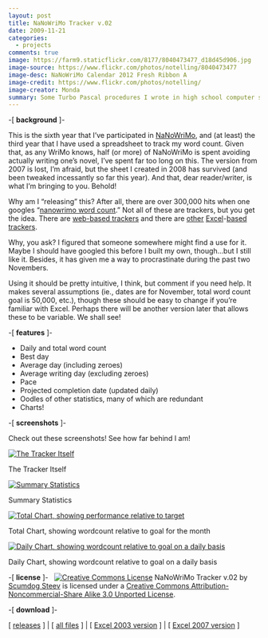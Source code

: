 ```yaml
---
layout: post
title: NaNoWriMo Tracker v.02
date: 2009-11-21
categories:
  - projects
comments: true
image: https://farm9.staticflickr.com/8177/8040473477_d18d45d906.jpg
image-source: https://www.flickr.com/photos/notelling/8040473477
image-desc: NaNoWriMo Calendar 2012 Fresh Ribbon A
image-credit: https://www.flickr.com/photos/notelling/
image-creator: Monda
summary: Some Turbo Pascal procedures I wrote in high school computer science class
---
```


-[ **background** ]-
  
 
 This is the sixth year that I’ve participated in [NaNoWriMo](http://www.nanowrimo.org/), and (at least) the third year that I have used a spreadsheet to track my word count.  Given that, as any WriMo knows, half (or more) of NaNoWriMo is spent avoiding actually writing one’s novel, I’ve spent far too long on this.  The version from 2007 is lost, I’m afraid, but the sheet I created in 2008 has survived (and been tweaked incessantly so far this year).  And that, dear reader/writer, is what I’m bringing to you.  Behold!

Why am I “releasing” this?  After all, there are over 300,000 hits when one googles “[nanowrimo word count](http://www.google.com/search?q=%22nanowrimo+word+count%22).”  Not all of these are trackers, but you get the idea.  There are [web-based trackers](http://www.nanowrimo.org/eng/widgets) and there are [other](http://justinmclachlan.com/2009/11/03/nanowrimo-word-count-tracker-spreadsheet/) [Excel](http://www.nanowrimo.org/eng/node/3311432)-[based](http://copywriter.typepad.com/copywriter/2004/10/microsoft_excel.html) [trackers](http://www.inkygirl.com/wordcount-meters-and-wordcount-progress-spreadsheets/).

Why, you ask?  I figured that someone somewhere might find a use for it.  Maybe I should have googled this before I built my own, though…but I still like it.  Besides, it has given me a way to procrastinate during the past two Novembers.

Using it should be pretty intuitive, I think, but comment if you need help.  It makes several assumptions (ie., dates are for November, total word count goal is 50,000, etc.), though these should be easy to change if you’re familiar with Excel.  Perhaps there will be another version later that allows these to be variable.  We shall see!

-[ **features** ]-

*   Daily and total word count
*   Best day
*   Average day (including zeroes)
*   Average writing day (excluding zeroes)
*   Pace
*   Projected completion date (updated daily)
*   Oodles of other statistics, many of which are redundant
*   Charts!

-[ **screenshots** ]-

Check out these screenshots!  See how far behind I am!

[![The Tracker Itself](http://stevemyles.site/img/2009-11-21-nanowrimo-tracker/tracker.jpg)](http://stevemyles.site/img/2009-11-21-nanowrimo-tracker/tracker.jpg)

The Tracker Itself

[![Summary Statistics](http://stevemyles.site/img/2009-11-21-nanowrimo-tracker/statistics.jpg)](http://stevemyles.site/img/2009-11-21-nanowrimo-tracker/statistics.jpg)

Summary Statistics

[![Total Chart, showing performance relative to target](http://stevemyles.site/img/2009-11-21-nanowrimo-tracker/totalchart.jpg)](http://stevemyles.site/img/2009-11-21-nanowrimo-tracker/totalchart.jpg)

Total Chart, showing wordcount relative to goal for the month

[![Daily Chart, showing wordcount relative to goal on a daily basis](http://stevemyles.site/img/2009-11-21-nanowrimo-tracker/dailychart.jpg)](http://stevemyles.site/img/2009-11-21-nanowrimo-tracker/dailychart.jpg)

Daily Chart, showing wordcount relative to goal on a daily basis

-[ **license** ]-
  
[![Creative Commons License](http://i.creativecommons.org/l/by-nc-sa/3.0/88x31.png)](http://creativecommons.org/licenses/by-nc-sa/3.0/)
NaNoWriMo Tracker v.02 by [Scumdog Steev](http://steve.mylesandmyles.info/) is licensed under a [Creative Commons Attribution-Noncommercial-Share Alike 3.0 Unported License](http://creativecommons.org/licenses/by-nc-sa/3.0/).

-[ **download** ]-
  
 
[ [releases](https://github.com/scumdogsteev/nanowrimo-tracker/releases) ] | [ [all files](https://github.com/scumdogsteev/nanowrimo-tracker) ] | [ [Excel 2003 version](http://steve.mylesandmyles.info/projects/nanowrimo/nanowrimo_count.xls "Excel 2003 Version (.xls)") ] | [ [Excel 2007 version](http://steve.mylesandmyles.info/projects/nanowrimo/nanowrimo_count.xlsx "Excel 2007 Version (.xlsx)") ]